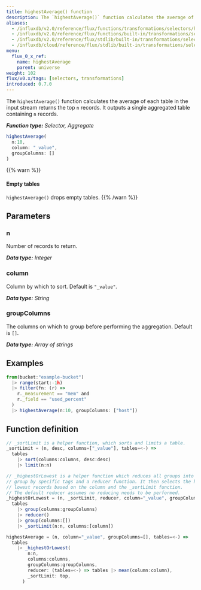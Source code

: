```yaml
---
title: highestAverage() function
description: The `highestAverage()` function calculates the average of each table in the input stream returns the top `n` records.
aliases:
  - /influxdb/v2.0/reference/flux/functions/transformations/selectors/highestaverage
  - /influxdb/v2.0/reference/flux/functions/built-in/transformations/selectors/highestaverage/
  - /influxdb/v2.0/reference/flux/stdlib/built-in/transformations/selectors/highestaverage/
  - /influxdb/cloud/reference/flux/stdlib/built-in/transformations/selectors/highestaverage/
menu:
  flux_0_x_ref:
    name: highestAverage
    parent: universe
weight: 102
flux/v0.x/tags: [selectors, transformations]
introduced: 0.7.0
---
```


The `highestAverage()` function calculates the average of each table in the input stream returns the top `n` records.
It outputs a single aggregated table containing `n` records.

_**Function type:** Selector, Aggregate_

```js
highestAverage(
  n:10,
  column: "_value",
  groupColumns: []
)
```

{{% warn %}}
#### Empty tables
`highestAverage()` drops empty tables.
{{% /warn %}}

## Parameters

### n
Number of records to return.

_**Data type:** Integer_

### column
Column by which to sort.
Default is `"_value"`.

_**Data type:** String_

### groupColumns
The columns on which to group before performing the aggregation.
Default is `[]`.

_**Data type:** Array of strings_

## Examples
```js
from(bucket:"example-bucket")
  |> range(start:-1h)
  |> filter(fn: (r) =>
    r._measurement == "mem" and
    r._field == "used_percent"
  )
  |> highestAverage(n:10, groupColumns: ["host"])
```

## Function definition
```js
// _sortLimit is a helper function, which sorts and limits a table.
_sortLimit = (n, desc, columns=["_value"], tables=<-) =>
  tables
    |> sort(columns:columns, desc:desc)
    |> limit(n:n)

// _highestOrLowest is a helper function which reduces all groups into a single
// group by specific tags and a reducer function. It then selects the highest or
// lowest records based on the column and the _sortLimit function.
// The default reducer assumes no reducing needs to be performed.
_highestOrLowest = (n, _sortLimit, reducer, column="_value", groupColumns=[], tables=<-) =>
  tables
    |> group(columns:groupColumns)
    |> reducer()
    |> group(columns:[])
    |> _sortLimit(n:n, columns:[column])

highestAverage = (n, column="_value", groupColumns=[], tables=<-) =>
  tables
    |> _highestOrLowest(
        n:n,
        columns:columns,
        groupColumns:groupColumns,
        reducer: (tables=<-) => tables |> mean(column:column),
        _sortLimit: top,
      )
```
